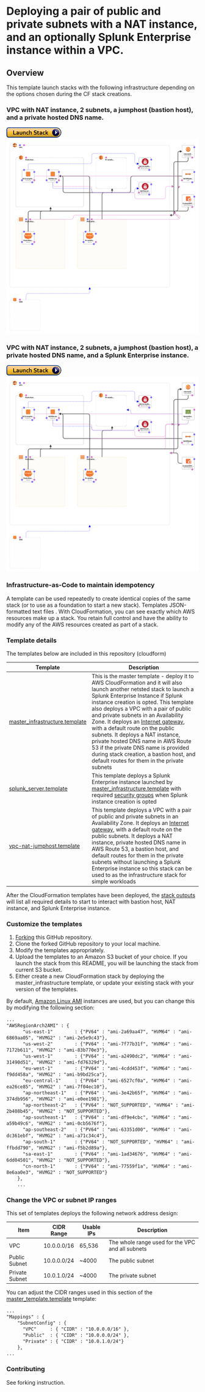 # Deploying a pair of public and private subnets with a NAT instance, and an optionally Splunk Enterprise instance within a VPC.


## Overview

This template launch stacks with the following infrastructure depending on the options chosen during the CF stack creations.

### VPC with NAT instance, 2 subnets, a jumphost (bastion host), and a private hosted DNS name.
[![cloudformation-launch-stack](diagrams/stack-launch.png)](https://console.aws.amazon.com/cloudformation/home?region=ap-southeast-2#/stacks/new?stackName=SplunkEnterprisePrivate&templateURL=http://cybersociety.s3.amazonaws.com/cf-templates/vpc-nat-jumphost.template)
![VPN-with-NAT-PrivateSubnet](diagrams/vpc-nat-jumphost-designer.png)

### VPC with NAT instance, 2 subnets, a jumphost (bastion host), a private hosted DNS name, and a Splunk Enterprise instance.
[![cloudformation-launch-stack](diagrams/stack-launch.png)](https://console.aws.amazon.com/cloudformation/home?region=ap-southeast-2#/stacks/new?stackName=SplunkEnterprisePrivate&templateURL=https://cybersociety.s3.amazonaws.com/cf-templates/master_infrastructure.template)  
![SplunkEnterprise-with-PrivateSubnet](diagrams/master_infrastructure-designer.png)


### Infrastructure-as-Code to maintain idempotency

A template can be used repeatedly to create identical copies of the same stack (or to use as a foundation to start a new stack).  Templates JSON-formatted text files . With CloudFormation, you can see exactly which AWS resources make up a stack. You retain full control and have the ability to modify any of the AWS resources created as part of a stack. 


### Template details

The templates below are included in this repository (cloudform)

| Template | Description |
| --- | --- | 
| [master_infrastructure.template](templates/master_infrastructure.template) | This is the master template - deploy it to AWS CloudFormation and it will also launch another netsted stack to launch a Splunk Enterprise Instance if Splunk instance creation is opted. This template also deploys a VPC with a pair of public and private subnets in an Availability Zone. It deploys an [Internet gateway](http://docs.aws.amazon.com/AmazonVPC/latest/UserGuide/VPC_Internet_Gateway.html), with a default route on the public subnets. It deploys a NAT instance, private hosted DNS name in AWS Route 53 if the private DNS name is provided during stack creation, a bastion host, and default routes for them in the private subnets|
| [splunk_server.template](templates/splunk_server.template) | This template deploys a Splunk Enterprise instance launched by [master_infrastructure.template](templates/master_infrastructure.template) with required [security groups](http://docs.aws.amazon.com/AmazonVPC/latest/UserGuide/VPC_SecurityGroups.html) when Splunk instance creation is opted|
| [vpc-nat-jumphost.template](templates/vpc-nat-jumphost.template)| This template deploys a VPC with a pair of public and private subnets in an Availability Zone. It deploys an [Internet gateway](http://docs.aws.amazon.com/AmazonVPC/latest/UserGuide/VPC_Internet_Gateway.html), with a default route on the public subnets. It deploys a NAT instance, private hosted DNS name in AWS Route 53, a bastion host, and default routes for them in the private subnets without launching a Splunk Enterprise instance so this stack can be used to as the infrastructure stack for simple workloads|

After the CloudFormation templates have been deployed, the [stack outputs](http://docs.aws.amazon.com/AWSCloudFormation/latest/UserGuide/outputs-section-structure.html) will list all required details to start to interact with bastion host, NAT instance, and Splunk Enterprise instance.


### Customize the templates

1. [Forking](https://github.com/hyperionian/cloudform#fork-destination-box) this GitHub repository.
2. Clone the forked GitHub repository to your local machine.
3. Modify the templates appropriately.
4. Upload the templates to an Amazon S3 bucket of your choice. If you launch the stack from this README, you will be launching the stack from current S3 bucket.
5. Either create a new CloudFormation stack by deploying the master_infrastructure template, or update your existing stack with your version of the templates.


By default, [Amazon Linux AMI](https://aws.amazon.com/amazon-linux-ami/) instances are used, but you can change this by modifying the following section:

```
...
"AWSRegionArch2AMI" : {
      "us-east-1"        : {"PV64" : "ami-2a69aa47", "HVM64" : "ami-6869aa05", "HVMG2" : "ami-2e5e9c43"},
      "us-west-2"        : {"PV64" : "ami-7f77b31f", "HVM64" : "ami-7172b611", "HVMG2" : "ami-83b770e3"},
      "us-west-1"        : {"PV64" : "ami-a2490dc2", "HVM64" : "ami-31490d51", "HVMG2" : "ami-fd76329d"},
      "eu-west-1"        : {"PV64" : "ami-4cdd453f", "HVM64" : "ami-f9dd458a", "HVMG2" : "ami-b9bd25ca"},
      "eu-central-1"     : {"PV64" : "ami-6527cf0a", "HVM64" : "ami-ea26ce85", "HVMG2" : "ami-7f04ec10"},
      "ap-northeast-1"   : {"PV64" : "ami-3e42b65f", "HVM64" : "ami-374db956", "HVMG2" : "ami-e0ee1981"},
      "ap-northeast-2"   : {"PV64" : "NOT_SUPPORTED", "HVM64" : "ami-2b408b45", "HVMG2" : "NOT_SUPPORTED"},
      "ap-southeast-1"   : {"PV64" : "ami-df9e4cbc", "HVM64" : "ami-a59b49c6", "HVMG2" : "ami-0cb5676f"},
      "ap-southeast-2"   : {"PV64" : "ami-63351d00", "HVM64" : "ami-dc361ebf", "HVMG2" : "ami-a71c34c4"},
      "ap-south-1"       : {"PV64" : "NOT_SUPPORTED", "HVM64" : "ami-ffbdd790", "HVMG2" : "ami-f5b2d89a"},
      "sa-east-1"        : {"PV64" : "ami-1ad34676", "HVM64" : "ami-6dd04501", "HVMG2" : "NOT_SUPPORTED"},
      "cn-north-1"       : {"PV64" : "ami-77559f1a", "HVM64" : "ami-8e6aa0e3", "HVMG2" : "NOT_SUPPORTED"}
    },
    ...
```

### Change the VPC or subnet IP ranges

This set of templates deploys the following network address design:

| Item | CIDR Range | Usable IPs | Description |
| --- | --- | --- | --- |
| VPC | 10.0.0.0/16 | 65,536 | The whole range used for the VPC and all subnets |
| Public Subnet | 10.0.0.0/24| ~4000 | The public subnet |
| Private Subnet | 10.0.1.0/24 | ~4000 | The private subnet |

You can adjust the CIDR ranges used in this section of the [master_template.template](templates/master_infrastructure.template) template:

```
...
"Mappings" : {
    "SubnetConfig" : {
      "VPC"     : { "CIDR" : "10.0.0.0/16" },
      "Public"  : { "CIDR" : "10.0.0.0/24" },
      "Private" : { "CIDR" : "10.0.1.0/24"}
    },
...
```


### Contributing

See forking instruction.